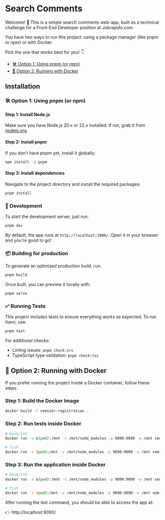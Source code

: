 # Search Comments

Welcome! 🎉 This is a simple search comments web-app, built as a technical challenge for a Front-End Developer position at Jobrapido.com.

You have two ways to run this project: using a package manager (like pnpm or npm) or with Docker.

Pick the one that works best for you! 👇

- [🛠 Option 1: Using pnpm (or npm)](#-option-1-using-pnpm-or-npm)
- [🐳 Option 2: Running with Docker](#-option-2-running-with-docker)


## Installation

### 🛠 Option 1: Using pnpm (or npm)

#### Step 1: Install Node.js
Make sure you have Node.js 20.x or 22.x installed. If not, grab it from [nodejs.org](https://nodejs.org/).

#### Step 2: Install pnpm
If you don’t have pnpm yet, install it globally:

```sh
npm install -g pnpm
```

#### Step 3: Install dependencies
Navigate to the project directory and install the required packages:

```sh
pnpm install
```

### 🎨 Development

To start the development server, just run:

```sh
pnpm dev
```

By default, the app runs at `http://localhost:3000/`. Open it in your browser and you're good to go!

### 📦 Building for production

To generate an optimized production build, run:

```sh
pnpm build
```

Once built, you can preview it locally with:

```sh
pnpm serve
```

### ✅ Running Tests

This project includes tests to ensure everything works as expected. To run them, use:

```sh
pnpm test
```

For additional checks:

- Linting issues: `pnpm check:src`
- TypeScript type validation: `pnpm check:tsc`

## 🐳 Option 2: Running with Docker

If you prefer running the project inside a Docker container, follow these steps.

### Step 1: Build the Docker Image

```sh
docker build -t seminar-registration .
```

### Step 2: Run tests inside Docker

```sh
# bash/zsh
docker run -v $(pwd):/mnt -v /mnt/node_modules -p 9090:9090 -w /mnt seminar-registration ./scripts/tests.sh

# fish
docker run -v (pwd):/mnt -v /mnt/node_modules -p 9090:9090 -w /mnt seminar-registration ./scripts/tests.sh
```

### Step 3: Run the application inside Docker

```sh
# bash/zsh
docker run -v $(pwd):/mnt -v /mnt/node_modules -p 9090:9090 -w /mnt seminar-registration ./scripts/run.sh

# fish
docker run -v (pwd):/mnt -v /mnt/node_modules -p 9090:9090 -w /mnt seminar-registration ./scripts/run.sh
```

After running the last command, you should be able to access the app at:

👉 http://localhost:9090/
